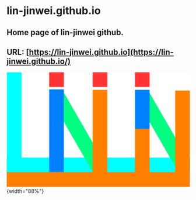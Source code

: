 # lin-jinwei.github.io
Home page of lin-jinwei github.
---
URL: [https://lin-jinwei.github.io](https://lin-jinwei.github.io/)
---

![lin-jinwei](https://github.com/lin-jinwei/lin-jinwei.github.io/blob/main/lin-jinwei.png){width="88%"}
